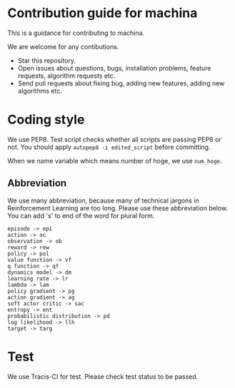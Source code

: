 # Contribution guide for machina

This is a guidance for contributing to machina.

We are welcome for any contibutions.
 + Star this repository.
 + Open issues about questions, bugs, installation problems, feature requests, algorithm requests etc.
 + Send pull requests about fixing bug, adding new features, adding new algorithms etc.


# Coding style

We use PEP8. Test script checks whether all scripts are passing PEP8 or not. You should apply `autopep8 -i edited_script` before committing.

When we name variable which means number of hoge, we use `num_hoge`.

## Abbreviation
We use many abbreviation, because many of technical jargons in Reinforcement Learning are too long.
Please use these abbreviation below. You can add 's' to end of the word for plural form.

```
episode -> epi
action -> ac
observation -> ob
reward -> rew
policy -> pol
value function -> vf
q function -> qf
dynamics model -> dm
learning rate -> lr
lambda -> lam
policy gradient -> pg
action gradient -> ag
soft actor critic -> sac
entropy -> ent
probabilistic distribution -> pd
log likelihood -> llh
target -> targ
```

# Test
We use Tracis-CI for test. Please check test status to be passed.
